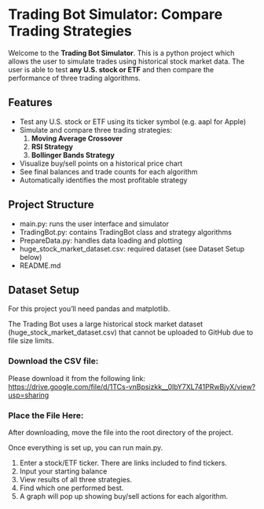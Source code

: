 # Trading Bot Simulator: Compare Trading Strategies 

Welcome to the **Trading Bot Simulator**. This is a python project which allows the user to simulate trades using historical stock market data. The user is able to test **any U.S. stock or ETF** and then compare the performance of three trading algorithms. 

## Features
 
- Test any U.S. stock or ETF using its ticker symbol (e.g. aapl for Apple)
- Simulate and compare three trading strategies:
     1. **Moving Average Crossover**
     2. **RSI Strategy**
     3. **Bollinger Bands Strategy**
- Visualize buy/sell points on a historical price chart
- See final balances and trade counts for each algorithm
- Automatically identifies the most profitable strategy 


## Project Structure 

- main.py: runs the user interface and simulator 
- TradingBot.py: contains TradingBot class and strategy algorithms
- PrepareData.py: handles data loading and plotting
- huge_stock_market_dataset.csv: required dataset (see Dataset Setup below)
- README.md 


## Dataset Setup

For this project you’ll need pandas and matplotlib. 

The Trading Bot uses a large historical stock market dataset (huge_stock_market_dataset.csv) that cannot be uploaded to GitHub due to file size limits.

###  Download the CSV file:

Please download it from the following link:
https://drive.google.com/file/d/1TCs-vnBpsizkk__0lbY7XL741PRwBjyX/view?usp=sharing

###  Place the File Here:

After downloading, move the file into the root directory of the project.

Once everything is set up, you can run main.py. 

1. Enter a stock/ETF ticker. There are links included to find tickers. 
2. Input your starting balance
3. View results of all three strategies.
4. Find which one performed best. 
5. A graph will pop up showing buy/sell actions for each algorithm.


